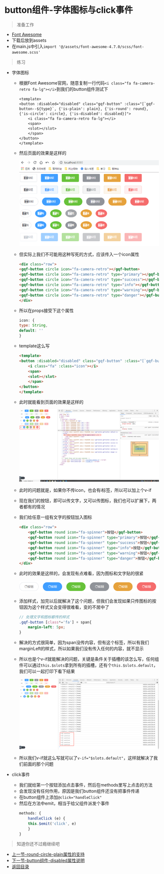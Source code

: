 # button组件-字体图标与click事件

> 准备工作

* [Font Awesome](http://fontawesome.dashgame.com/)
* 下载后放到assets
* 在main.js中引入`import '@/assets/font-awesome-4.7.0/scss/font-awesome.scss'`

> 练习

* 字体图标

    * 根据Font Awesome官网，随意复制一行代码`<i class="fa fa-camera-retro fa-lg"></i>`到我们的button组件测试下
        ```vue
        <template>
        <button :disabled="disabled" class="gqf-button" :class="[`gqf-button--${type}`, {'is-plain': plain}, {'is-round': round}, {'is-circle': circle}, {'is-disabled': disabled}]">
            <i class="fa fa-camera-retro fa-lg"></i>
            <span>
            <slot></slot>
            </span>
        </button>
        </template>    
        ```
    * 然后页面的效果是这样的   

        ![](./images/添加字体图标.jpg)

    * 但实际上我们不可能用这种写死的方式，应该传入一个icon属性
        ```html
        <div class="row">
        <gqf-button circle icon="fa-camera-retro"></gqf-button>
        <gqf-button circle icon="fa-camera-retro" type="primary"></gqf-button>
        <gqf-button circle icon="fa-camera-retro" type="success"></gqf-button>
        <gqf-button circle icon="fa-camera-retro" type="info"></gqf-button>
        <gqf-button circle icon="fa-camera-retro" type="warning"></gqf-button>
        <gqf-button circle icon="fa-camera-retro" type="danger"></gqf-button>
        </div>    
        ``` 
    * 所以在props接受下这个属性  
        ```js
        icon: {
        type: String,
        default: ''
        }    
        ``` 
    * template这么写
        ```html
        <template>
        <button :disabled="disabled" class="gqf-button" :class="[`gqf-button--${type}`, {'is-plain': plain}, {'is-round': round}, {'is-circle': circle}, {'is-disabled': disabled}]">
            <i class="fa" :class="icon"></i>
            <span>
            <slot></slot>
            </span>
        </button>
        </template>    
        ```  
    * 此时就能看到页面的效果是这样的

        ![](./images/简单封装.jpg)

    * 此时的问题就是，如果你不传icon，也会有i标签，所以可以加上个v-if 

    * 现在我们的按钮，即可以传文字，又可以传图标，我们也可以扩展下，两者都有的情况
    * 我们给任意一组有文字的按钮加入图标
        ```html
        <div class="row">
            <gqf-button round icon="fa-spinner">按钮</gqf-button>
            <gqf-button round icon="fa-spinner" type="primary">按钮</gqf-button>
            <gqf-button round icon="fa-spinner" type="success">按钮</gqf-button>
            <gqf-button round icon="fa-spinner" type="info">按钮</gqf-button>
            <gqf-button round icon="fa-spinner" type="warning">按钮</gqf-button>
            <gqf-button round icon="fa-spinner" type="danger">按钮</gqf-button>
        </div>        
        ```
    * 此时的效果是这样的，会发现有点难看，因为图标和文字贴的很紧 

        ![](./images/有图标有文字不做处理的效果.jpg)

    * 添加样式，加完以后就解决了这个问题，但我们会发现如果只传图标的按钮因为这个样式又会变得很难看，变的不居中了
        ```scss
        // 处理文字和图标都传的样式
        .gqf-button [class*='fa'] + span{
            margin-left: 5px;
        }        
        ```
    * 解决的方式很简单，因为span没传内容，但有这个标签，所以有我们marginLeft的样式，所以如果我们没有传入任何的内容，就不显示
    * 所以也是个v-if就能解决的问题，关键是条件关于插槽的该怎么写，任何组件可以通过`this.$slots`拿到所有的插槽，还有个`this.$slots.default`，我们可以一起打印下看下结果     

        ![](./images/没传插槽的表现.png)  

    * 所以我们v-if就这么写就可以了`v-if="$slots.default"`，这样就解决了我们前面的那个问题  

* click事件
    * 我们就给第一个按钮添加点击事件，然后在methods里写上点击的方法
    * 会发现没有任何作用，原因是我们button组件还没有把事件传递    
    * 在button组件上添加`@click="handleClick"`
    * 然后在方法中emit，相当于给父组件派发个事件
        ```js
        methods: {
            handleClick (e) {
            this.$emit('click', e)
            }
        }        
        ```     
               
> 知道你还不过瘾继续吧       

* [上一节-round-circle-plain属性的支持](../05-round-circle-plain属性的支持/round-circle-plain属性的支持.md)
* [下一节-button组件-disabled属性说明](../07-button组件-disabled属性说明/button组件-disabled属性说明.md)
* [返回目录](../../README.md) 